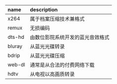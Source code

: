 name   | description
:-     | :-
x264   | 属于档案压缩技术兼格式
remux  | 无损编码
dts-hd | 由数位影院系统开发的蓝光音效格式
bluray | 从蓝光光碟转录
bdrip  | 从蓝光光碟压缩
web-dl | 通常是从合法的付费网络下载
hdtv   | 从电视以高画质转录